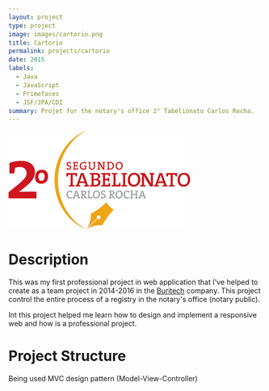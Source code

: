 ```yaml
---
layout: project
type: project
image: images/cartorio.png
title: Cartorio
permalink: projects/cartorio
date: 2015
labels:
  - Java
  - JavaScript
  - Primefaces
  - JSF/JPA/CDI
summary: Projet for the notary's office 2° Tabelionato Carlos Rocha.
---
```


<img class="ui medium right floated rounded image" src="../images/cartorio.png">

# Description
This was my first professional project in web application that I've helped to create as a team project in 2014-2016 in the [Buritech](http://www.buritech.com.br/site/) company. This project control the entire process of a registry in the notary's office (notary public).

Int this project helped me learn how to design and implement a responsive web and how is a professional project.

# Project Structure
Being used MVC design pattern (Model-View-Controller)



